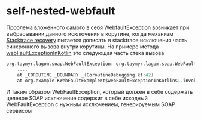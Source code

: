 # self-nested-webfault

Проблема вложенного самого в себя WebfaultException возникает при выбрасывании данного исключения в корутине, когда механизм [Stacktrace recovery](https://github.com/Guolianxing/kotlinx.coroutines-cn/blob/master/docs/debugging.md#stacktrace-recovery) пытается дописать в stacktrace исключения часть синхронного вызова внутри корутины. 
На примере метода [webFaultExceptionInKotlin](org.example.KWebFaultExampleKt.webFaultExceptionInKotlin) это следующая часть стека вызова

```kotlin
org.taymyr.lagom.soap.WebFaultException: org.taymyr.lagom.soap.WebFaultException: java.lang.IllegalStateException: test error
	....
    at _COROUTINE._BOUNDARY._(CoroutineDebugging.kt:42)
	at org.example.KWebFaultExampleKt$webFaultExceptionInKotlin$1.invokeSuspend(KWebFaultExample.kt:21)
```
И таким образом WebFaultException, который должен в себе содержать целевое SOAP исключение содержит в себе исходный WebFaultException с нужным исключением, генерируемым SOAP сервисом